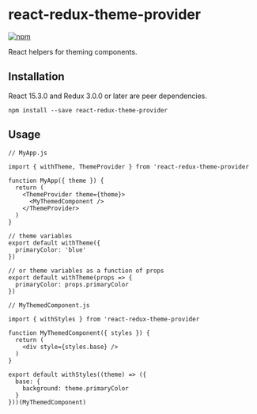 # react-redux-theme-provider

[![npm](https://img.shields.io/npm/v/react-redux-theme-provider.svg?style=flat-square)](https://www.npmjs.com/package/react-redux-theme-provider)

React helpers for theming components.

## Installation

React 15.3.0 and Redux 3.0.0 or later are peer dependencies.

```
npm install --save react-redux-theme-provider
```

## Usage

```
// MyApp.js

import { withTheme, ThemeProvider } from 'react-redux-theme-provider

function MyApp({ theme }) {
  return (
    <ThemeProvider theme={theme}>
      <MyThemedComponent />
    </ThemeProvider>
  )
}

// theme variables
export default withTheme({
  primaryColor: 'blue'
})

// or theme variables as a function of props
export default withTheme(props => {
  primaryColor: props.primaryColor
})
```

```
// MyThemedComponent.js

import { withStyles } from 'react-redux-theme-provider

function MyThemedComponent({ styles }) {
  return (
    <div style={styles.base} />
  )
}

export default withStyles((theme) => ({
  base: {
    background: theme.primaryColor
  }
}))(MyThemedComponent)

```